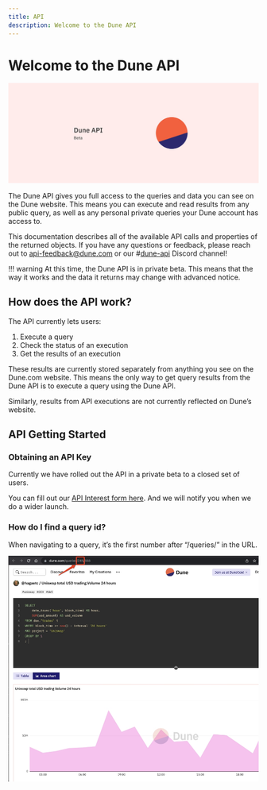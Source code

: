 ```yaml
---
title: API
description: Welcome to the Dune API
---
```


# Welcome to the Dune API

![dune API Cover](images/dune_api_cover.jpg)

The Dune API gives you full access to the queries and data you can see on the Dune website. This means you can execute and read results from any public query, as well as any personal private queries your Dune account has access to.

This documentation describes all of the available API calls and properties of the returned objects. If you have any questions or feedback, please reach out to [api-feedback@dune.com](mailto:api-feedback@dune.com) or our #[dune-api](https://discord.com/channels/757637422384283659/973606737393352745) Discord channel!

!!! warning 
    At this time, the Dune API is in private beta. This means that the way it works and the data it returns may change with advanced notice. 

## How does the API work?

The API currently lets users:

1. Execute a query
2. Check the status of an execution
3. Get the results of an execution

These results are currently stored separately from anything you see on the Dune.com website. This means the only way to get query results from the Dune API is to execute a query using the Dune API.

Similarly, results from API executions are not currently reflected on Dune’s website.

## API Getting Started

### Obtaining an API Key

Currently we have rolled out the API in a private beta to a closed set of users.

You can fill out our [API Interest form here](https://docs.google.com/forms/d/e/1FAIpQLSdoF4_LC1BdPumRq1TJguxAsKC-g5i6u2f7-sac5v14EubLsw/viewform).
And we will notify you when we do a wider launch.

### How do I find a query id?

When navigating to a query, it’s the first number after “/queries/” in the URL.

![query-id-example](images/query-id-example.jpg)